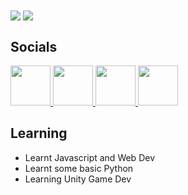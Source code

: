 <img align="center" src="https://github-readme-stats.vercel.app/api?username=seen-idc&theme=github_dark&show_icons=true"/>
<img align="center" src="https://github-readme-stats.vercel.app/api/top-langs/?username=seen-idc&theme=github_dark&layout=compact"/>



## Socials

<a href="https://www.youtube.com/channel/UCB_DJKfNs24ogACFh3EuzKg">
  <img src="https://www.iconpacks.net/icons/2/free-youtube-logo-icon-2431-thumb.png" width="64" height="64">
</a>
<a href="https://twitch.tv/seen_val">
  <img src="https://discord.com/assets/ca71e0b8818221eea1deebbaf8dc6518.svg" width="64" height="64">
</a>

<a href="https://discord.gg/dBbspZ2CqU">
  <img src="https://discord.com/assets/3437c10597c1526c3dbd98c737c2bcae.svg" width="64" height="64">
</a>

<a href="https://twitter.com/seen_val">
  <img src="https://discord.com/assets/85cf2b49d2a185c98ec8e383ad5a05d6.svg" width="64" height="64">
</a>

## Learning

- Learnt Javascript and Web Dev
- Learnt some basic Python
- Learning Unity Game Dev
